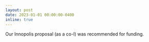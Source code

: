 ```yaml
---
layout: post
date: 2023-01-01 00:00:00-0400
inline: true
---
```


Our Innopolis proposal (as a co-I) was recommended for funding.